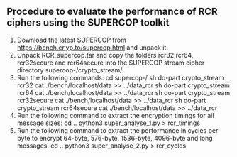 Procedure to evaluate the performance of RCR ciphers using the SUPERCOP toolkit
-------------------------------------------------------------------------------
1. Download the latest SUPERCOP from https://bench.cr.yp.to/supercop.html and unpack it.
2. Unpack RCR_supercop.tar and copy the folders rcr32,rcr64, rcr32secure and rcr64secure into the SUPERCOP stream cipher directory supercop-<version>/crypto_stream/.
3. Run the following commands:
	cd supercop-<version>/
	sh do-part crypto_stream rcr32
	cat  ./bench/localhost/data >> ../data_rcr
    sh do-part crypto_stream rcr64
    cat  ./bench/localhost/data >> ../data_rcr
	sh do-part crypto_stream rcr32secure
	cat  ./bench/localhost/data >> ../data_rcr
    sh do-part crypto_stream rcr64secure
    cat  ./bench/localhost/data >> ../data_rcr
4. Run the following command to extract the encryption timings for all message sizes:
	cd ..
	python3 super_analyse_1.py  > rcr_timings
5. Run the following command to extract the performance in cycles per byte to encrypt 64-byte, 576-byte, 1536-byte, 4096-byte and long messages.
     cd ..
     python3 super_analyse_2.py  > rcr_cycles
